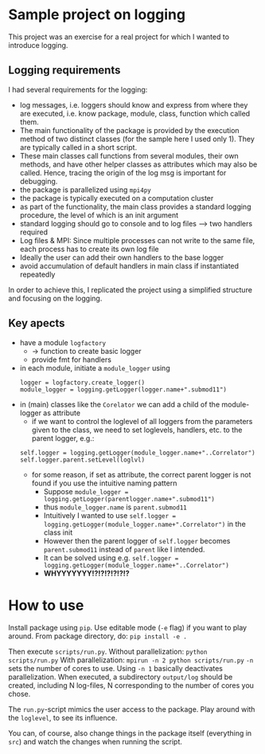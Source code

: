 # Sample project on logging

This project was an exercise for a real project for which I wanted to
introduce logging.

## Logging requirements
I had several requirements for the logging:
- log messages, i.e. loggers should know and express from where they are
  executed, i.e. know package, module, class, function which called them.
- The main functionality of the package is provided by the execution method
  of two distinct classes (for the sample here I used only 1). They are 
  typically called in a short script.
- These main classes call functions from several modules, their own methods,
  and have other helper classes as attributes which may also be called. Hence,
  tracing the origin of the log msg is important for debugging.
- the package is parallelized using `mpi4py`
- the package is typically executed on a computation cluster
- as part of the functionality, the main class provides a standard logging 
  procedure, the level of which is an init argument
- standard logging should go to console and to log files 
  --> two handlers required
- Log files & MPI: Since multiple processes can not write to the same file,
  each process has to create its own log file
- Ideally the user can add their own handlers to the base logger
- avoid accumulation of default handlers in main class if instantiated
  repeatedly

In order to achieve this, I replicated the project using a simplified structure
and focusing on the logging.

## Key apects
- have a module `logfactory`
	- -> function to create basic logger
	- provide fmt for handlers
- in each module, initiate a `module_logger` using 
	```
	logger = logfactory.create_logger()
	module_logger = logging.getLogger(logger.name+".submod11")
	```
- in (main) classes like the `Corelator` we can add a child of the module-logger as attribute
	- if we want to control the loglevel of all loggers from the parameters given to the class, we need to set loglevels, handlers, etc. to the parent logger, e.g.:
	```
	self.logger = logging.getLogger(module_logger.name+"..Correlator")
	self.logger.parent.setLevel(loglvl)
	```
	- for some reason, if set as attribute, the correct parent logger is not found if you use the intuitive naming pattern 
		- Suppose `module_logger = logging.getLogger(parentlogger.name+".submod11")` 
		- thus `module_logger.name` is `parent.submod11`
		- Intuitively I wanted to use `self.logger = logging.getLogger(module_logger.name+".Correlator")` in the class init
		- However then the parent logger of `self.logger` becomes `parent.submod11` instead of `parent` like I intended.
		- It can be solved using e.g. `self.logger = logging.getLogger(module_logger.name+"..Correlator")`
		- **WHYYYYYYY!?!?!?!?!?!?**

# How to use
Install package using `pip`. Use editable mode (`-e` flag) if you want to 
play around. From package directory, do:
    ```
    pip install -e .
    ```

Then  execute `scripts/run.py`. 
Without parallelization:
    ```
    python scripts/run.py
    ```
With parallelization:
    ```
    mpirun -n 2 python scripts/run.py
    ```
`-n` sets the number of cores to use. Using `-n 1` basically 
deactivates parallelization.
When executed, a subdirectory `output/log` should be created,
including N log-files, N corresponding to the number of cores
you chose.

The `run.py`-script mimics the user access to the package.
Play around with the `loglevel`, to see its influence.

You can, of course, also change things in the package itself
(everything in `src`) and watch the changes when running the 
script.

